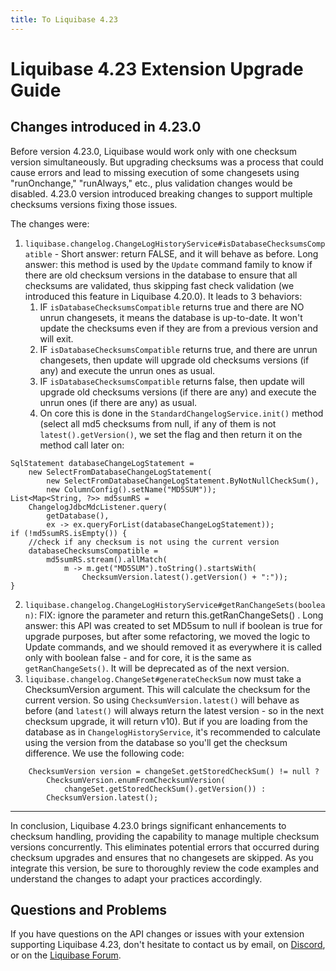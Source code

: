 ```yaml
---
title: To Liquibase 4.23
---
```


# Liquibase 4.23 Extension Upgrade Guide

## Changes introduced in 4.23.0


Before version 4.23.0, Liquibase would work only with one checksum version simultaneously. But upgrading checksums was a process that could cause errors and lead to missing execution of some changesets using "runOnchange," "runAlways," etc., plus validation changes would be disabled. 4.23.0 version introduced breaking changes to support multiple checksums versions fixing those issues.

The changes were:

1. `liquibase.changelog.ChangeLogHistoryService#isDatabaseChecksumsCompatible` -
Short answer: return FALSE, and it will behave as before. 
Long answer: this method is used by the `Update` command family to know if there are old checksum versions in the database to ensure that all checksums are validated, thus skipping fast check validation (we introduced this feature in Liquibase 4.20.0). It leads to 3 behaviors:
    1. IF `isDatabaseChecksumsCompatible` returns true and there are NO unrun changesets, it means the database is up-to-date. It won't update the checksums even if they are from a previous version and will exit.
    2. IF `isDatabaseChecksumsCompatible` returns true, and there are unrun changesets, then update will upgrade old checksums versions (if any) and execute the unrun ones as usual.
    3. IF `isDatabaseChecksumsCompatible` returns false, then update will upgrade old checksums versions (if there are any) and execute the unrun ones (if there are any) as usual.
    4. On core this is done in the `StandardChangelogService.init()` method (select all md5 checksums from null, if any of them is not `latest().getVersion()`, we set the flag and then return it on the method call later on:
```
SqlStatement databaseChangeLogStatement = 
    new SelectFromDatabaseChangeLogStatement(
        new SelectFromDatabaseChangeLogStatement.ByNotNullCheckSum(),
        new ColumnConfig().setName("MD5SUM"));
List<Map<String, ?>> md5sumRS = 
    ChangelogJdbcMdcListener.query(
        getDatabase(), 
        ex -> ex.queryForList(databaseChangeLogStatement)); 
if (!md5sumRS.isEmpty()) {
    //check if any checksum is not using the current version 
    databaseChecksumsCompatible = 
        md5sumRS.stream().allMatch(
            m -> m.get("MD5SUM").toString().startsWith(
                ChecksumVersion.latest().getVersion() + ":"));
}
``` 
2. `liquibase.changelog.ChangeLogHistoryService#getRanChangeSets(boolean)`:  FIX: ignore the parameter and return this.getRanChangeSets() . Long answer: this API was created to set MD5sum to null if boolean is true for upgrade purposes, but after some refactoring, we moved the logic to Update commands, and we should removed it as everywhere it is called only with boolean false - and for core, it is the same as `getRanChangeSets()`. It will be deprecated as of the next version. 
3. `liquibase.changelog.ChangeSet#generateCheckSum` now must take a ChecksumVersion argument. This will calculate the checksum for the current version. So using `ChecksumVersion.latest()` will behave as before (and `latest()`  will always return the latest version - so in the next checksum upgrade, it will return v10).  But if you are loading from the database as in `ChangelogHistoryService`, it's recommended to calculate using the version from the database so you'll get the checksum difference. We use the following code:

```
    ChecksumVersion version = changeSet.getStoredCheckSum() != null ? 
        ChecksumVersion.enumFromChecksumVersion(
            changeSet.getStoredCheckSum().getVersion()) : 
        ChecksumVersion.latest();
```

---
In conclusion, Liquibase 4.23.0 brings significant enhancements to checksum handling, providing the capability to manage multiple checksum versions concurrently. This eliminates potential errors that occurred during checksum upgrades and ensures that no changesets are skipped. As you integrate this version, be sure to thoroughly review the code examples and understand the changes to adapt your practices accordingly.

## Questions and Problems
If you have questions on the API changes or issues with your extension supporting Liquibase 4.23, don't hesitate to contact us by email, on [Discord](https://discord.com/login?redirect_to=%2Fchannels%2F700506481111597066%2F700506481572839505), or on the [Liquibase Forum](https://forum.liquibase.org/).</p>
